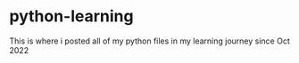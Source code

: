 # python-learning

This is where i posted all of my python files in my learning journey since Oct 2022
